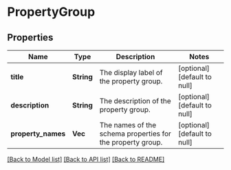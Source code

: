 # PropertyGroup

## Properties
Name | Type | Description | Notes
------------ | ------------- | ------------- | -------------
**title** | **String** | The display label of the property group. | [optional] [default to null]
**description** | **String** | The description of the property group. | [optional] [default to null]
**property_names** | **Vec<String>** | The names of the schema properties for the property group. | [optional] [default to null]

[[Back to Model list]](../README.md#documentation-for-models) [[Back to API list]](../README.md#documentation-for-api-endpoints) [[Back to README]](../README.md)


